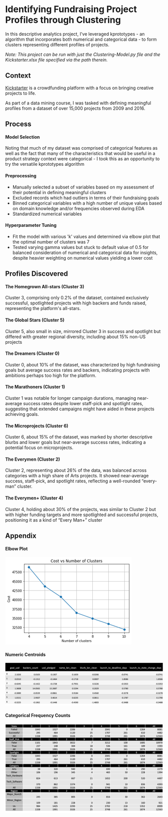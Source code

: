 # Identifying Fundraising Project Profiles through Clustering

In this descriptive analytics project, I've leveraged kprototypes - an algorithm that incorporates both numerical and categorical data - to form clusters representing different profiles of projects. 

_Note: This project can be run with just the Clustering-Model.py file and the Kickstarter.xlsx file specified via the path therein._

## Context
[Kickstarter](https://www.kickstarter.com/about) is a crowdfunding platform with a focus on bringing creative projects to life.

As part of a data mining course, I was tasked with defining meaningful profiles from a dataset of over 15,000 projects from 2009 and 2016.


## Process
#### Model Selection
Noting that much of my dataset was comprised of categorical features as well as the fact that many of the characteristics that would be useful in a product strategy context were categorical - I took this as an opportunity to try the versatile kprototypes algorithm

#### Preprocessing
* Manually selected a subset of variables based on my assessment of their potential in defining meaningful clusters
* Excluded records which had outliers in terms of their fundraising goals
* Binned categorical variables with a high number of unique values based on domain knowledge and/or frequencies observed during EDA
* Standardized numerical variables

#### Hyperparameter Tuning
* Fit the model with various 'k' values and determined via elbow plot that the optimal number of clusters was 7 
* Tested varying gamma values but stuck to default value of 0.5 for balanced consideration of numerical and categorical data for insights, despite heavier weighting on numerical values yielding a lower cost


## Profiles Discovered

#### The Homegrown All-stars (Cluster 3)
Cluster 3, comprising only 0.2% of the dataset, contained exclusively successful, spotlighted projects with high backers and funds raised, representing the platform's all-stars. 

#### The Global Stars (Cluster 5)
Cluster 5, also small in size, mirrored Cluster 3 in success and spotlight but differed with greater regional diversity, including about 15% non-US projects

#### The Dreamers (Cluster 0)
Cluster 0, about 10% of the dataset, was characterized by high fundraising goals but average success rates and backers, indicating projects with ambitions perhaps too high for the platform. 

#### The Marathoners (Cluster 1)
Cluster 1 was notable for longer campaign durations, managing near-average success rates despite lower staff-pick and spotlight rates, suggesting that extended campaigns might have aided in these projects achieving goals.

#### The Microprojects (Cluster 6)
Cluster 6, about 15% of the dataset, was marked by shorter descriptive blurbs and lower goals but near-average success rates, indicating a potential focus on microprojects. 

#### The Everymen (Cluster 2)
Cluster 2, representing about 26% of the data, was balanced across categories with a high share of Arts projects. It showed near-average success, staff-pick, and spotlight rates, reflecting a well-rounded “every-man” cluster.

#### The Everymen+ (Cluster 4)
Cluster 4, holding about 30% of the projects, was similar to Cluster 2 but with higher funding targets and more spotlighted and successful projects, positioning it as a kind of “Every Man+” cluster


## Appendix

#### Elbow Plot

![Elbow Plot](https://github.com/aoluwolerotimi/Kickstarter-Project-Clustering/blob/main/Images/Elbow%20Plot.png)


#### Numeric Centroids
![Numeric Centroids](https://github.com/aoluwolerotimi/Kickstarter-Project-Clustering/blob/main/Images/Numeric%20Centroids.png)


#### Categorical Frequency Counts
![Categorical Frequency Counts](https://github.com/aoluwolerotimi/Kickstarter-Project-Clustering/blob/main/Images/Categorical%20Frequency%20Counts.png)








